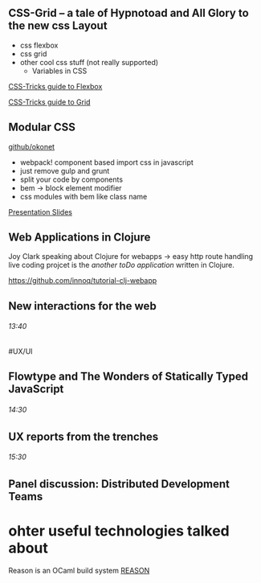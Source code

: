 
## CSS-Grid – a tale of Hypnotoad and All Glory to the new css Layout
* css flexbox
* css grid
* other cool css stuff (not really supported)
  - Variables in CSS

[CSS-Tricks guide to Flexbox](https://css-tricks.com/snippets/css/a-guide-to-flexbox/)

[CSS-Tricks guide to Grid](https://css-tricks.com/snippets/css/complete-guide-grid/)

## Modular CSS

[github/okonet](https://github.com/okonet/)

* webpack! component based import css in javascript
* just remove gulp and grunt
* split your code by components
* bem -> block element modifier
* css modules with bem like class name

[Presentation Slides](https://speakerdeck.com/okonet/modular-css-agent-conf-17-edition)

## Web Applications in Clojure
Joy Clark speaking about Clojure for webapps -> easy http route handling
live coding projcet is the *another toDo application* written in Clojure.

https://github.com/innoq/tutorial-clj-webapp

## New interactions for the web
###### 13:40
#UX/UI

## Flowtype and The Wonders of Statically Typed JavaScript
###### 14:30


## UX reports from the trenches
###### 15:30

## Panel discussion: Distributed Development Teams 



# ohter useful technologies talked about

Reason is an OCaml build system
[REASON](https://facebook.github.io/reason/)

